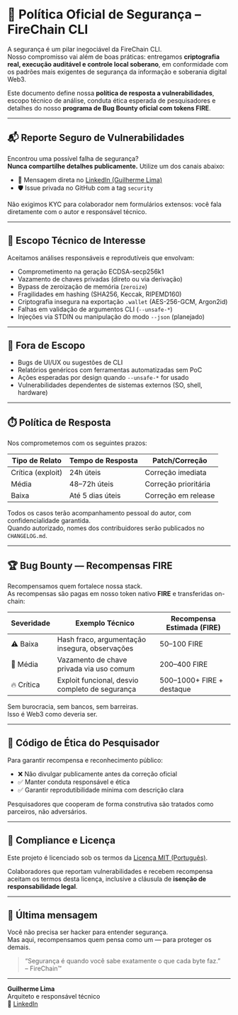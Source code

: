 # 🔐 Política Oficial de Segurança – FireChain CLI

A segurança é um pilar inegociável da FireChain CLI.  
Nosso compromisso vai além de boas práticas: entregamos **criptografia real, execução auditável e controle local soberano**, em conformidade com os padrões mais exigentes de segurança da informação e soberania digital Web3.

Este documento define nossa **política de resposta a vulnerabilidades**, escopo técnico de análise, conduta ética esperada de pesquisadores e detalhes do nosso **programa de Bug Bounty oficial com tokens FIRE**.

---

## 📬 Reporte Seguro de Vulnerabilidades

Encontrou uma possível falha de segurança?  
**Nunca compartilhe detalhes publicamente.** Utilize um dos canais abaixo:

- 🔐 Mensagem direta no [LinkedIn (Guilherme Lima)](https://www.linkedin.com/in/guilhermelimadev-web3/)
- 🛡️ Issue privada no GitHub com a tag `security`

Não exigimos KYC para colaborador nem formulários extensos: você fala diretamente com o autor e responsável técnico.

---

## 🧠 Escopo Técnico de Interesse

Aceitamos análises responsáveis e reprodutíveis que envolvam:

- Comprometimento na geração ECDSA-secp256k1
- Vazamento de chaves privadas (direto ou via derivação)
- Bypass de zeroização de memória (`zeroize`)
- Fragilidades em hashing (SHA256, Keccak, RIPEMD160)
- Criptografia insegura na exportação `.wallet` (AES-256-GCM, Argon2id)
- Falhas em validação de argumentos CLI (`--unsafe-*`)
- Injeções via STDIN ou manipulação do modo `--json` (planejado)

---

## 🚫 Fora de Escopo

- Bugs de UI/UX ou sugestões de CLI
- Relatórios genéricos com ferramentas automatizadas sem PoC
- Ações esperadas por design quando `--unsafe-*` for usado
- Vulnerabilidades dependentes de sistemas externos (SO, shell, hardware)

---

## ⏱️ Política de Resposta

Nos comprometemos com os seguintes prazos:

| Tipo de Relato     | Tempo de Resposta | Patch/Correção         |
|--------------------|-------------------|-------------------------|
| Crítica (exploit)  | 24h úteis         | Correção imediata       |
| Média              | 48–72h úteis      | Correção prioritária    |
| Baixa              | Até 5 dias úteis  | Correção em release     |

Todos os casos terão acompanhamento pessoal do autor, com confidencialidade garantida.  
Quando autorizado, nomes dos contribuidores serão publicados no `CHANGELOG.md`.

---

## 🏆 Bug Bounty — Recompensas FIRE

Recompensamos quem fortalece nossa stack.  
As recompensas são pagas em nosso token nativo **FIRE** e transferidas on-chain:

| Severidade | Exemplo Técnico                                      | Recompensa Estimada (FIRE) |
|------------|-------------------------------------------------------|-----------------------------|
| ⚠️ Baixa   | Hash fraco, argumentação insegura, observações      | 50–100 FIRE                |
| 🚨 Média   | Vazamento de chave privada via uso comum            | 200–400 FIRE               |
| 🔥 Crítica | Exploit funcional, desvio completo de segurança     | 500–1000+ FIRE + destaque  |

Sem burocracia, sem bancos, sem barreiras.  
Isso é Web3 como deveria ser.

---

## 🤝 Código de Ética do Pesquisador

Para garantir recompensa e reconhecimento público:

- ❌ Não divulgar publicamente antes da correção oficial
- ✅ Manter conduta responsável e ética
- ✅ Garantir reprodutibilidade mínima com descrição clara

Pesquisadores que cooperam de forma construtiva são tratados como parceiros, não adversários.

---

## 📄 Compliance e Licença

Este projeto é licenciado sob os termos da [Licença MIT (Português)](./LICENSE).

Colaboradores que reportam vulnerabilidades e recebem recompensa aceitam os termos desta licença, inclusive a cláusula de **isenção de responsabilidade legal**.

---

## 💬 Última mensagem

Você não precisa ser hacker para entender segurança.  
Mas aqui, recompensamos quem pensa como um — para proteger os demais.

> “Segurança é quando você sabe exatamente o que cada byte faz.”  
> – FireChain™

---

**Guilherme Lima**  
Arquiteto e responsável técnico  
🔗 [LinkedIn](https://www.linkedin.com/in/guilhermelimadev-web3/)
